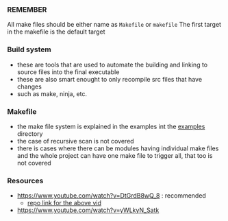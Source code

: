 ### REMEMBER
All make files should be either name as `Makefile` or `makefile`
The first target in the makefile is the default target

### Build system
* these are tools that are used to automate the building and linking to source files into the final executable
* these are also smart enought to only recompile src files that have changes
* such as make, ninja, etc.

### Makefile
* the make file system is explained in the examples int the [examples](./examples/) directory
* the case of recursive scan is not covered
* there is cases where there can be modules having individual make files and the whole project can have one make file to trigger all, that too is not covered

### Resources
* https://www.youtube.com/watch?v=DtGrdB8wQ_8 : recommended
    * [repo link for the above vid](https://github.com/gwu-cs-os/evening_os_hour/tree/master/f19/10.2-makefiles)
* https://www.youtube.com/watch?v=yWLkyN_Satk 
